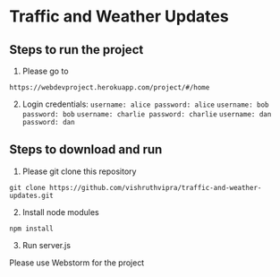 # Traffic and Weather Updates

## Steps to run the project

1. Please go to 

```https://webdevproject.herokuapp.com/project/#/home```

2. Login credentials:
```username: alice password: alice```
```username: bob password: bob```
```username: charlie password: charlie```
```username: dan password: dan```

## Steps to download and run

1. Please git clone this repository

```git clone https://github.com/vishruthvipra/traffic-and-weather-updates.git```

2. Install node modules

```npm install```

3. Run server.js

Please use Webstorm for the project
